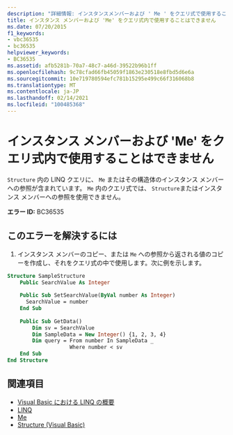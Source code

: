 ```yaml
---
description: "詳細情報: インスタンスメンバーおよび ' Me ' をクエリ式で使用することはできません"
title: インスタンス メンバーおよび 'Me' をクエリ式内で使用することはできません
ms.date: 07/20/2015
f1_keywords:
- vbc36535
- bc36535
helpviewer_keywords:
- BC36535
ms.assetid: afb5281b-70a7-48c7-a46d-39522b96b1ff
ms.openlocfilehash: 9c78cfad66fb45059f1863e230518e8fbd5d6e6a
ms.sourcegitcommit: 10e719780594efc781b15295e499c66f316068b8
ms.translationtype: MT
ms.contentlocale: ja-JP
ms.lasthandoff: 02/14/2021
ms.locfileid: "100485368"
---
```

# <a name="instance-members-and-me-cannot-be-used-in-a-query-expression"></a>インスタンス メンバーおよび 'Me' をクエリ式内で使用することはできません

`Structure` 内の LINQ クエリに、 `Me` またはその構造体のインスタンス メンバーへの参照が含まれています。 `Me` 内のクエリ式では、 `Structure`またはインスタンス メンバーへの参照を使用できません。  
  
 **エラー ID:** BC36535  
  
## <a name="to-correct-this-error"></a>このエラーを解決するには  
  
1. インスタンス メンバーのコピー、または `Me` への参照から返される値のコピーを作成し、それをクエリ式の中で使用します。次に例を示します。  
  
```vb  
Structure SampleStructure  
    Public SearchValue As Integer  
  
    Public Sub SetSearchValue(ByVal number As Integer)  
      SearchValue = number  
    End Sub  
  
    Public Sub GetData()  
        Dim sv = SearchValue  
        Dim SampleData = New Integer() {1, 2, 3, 4}  
        Dim query = From number In SampleData _  
                    Where number < sv  
    End Sub  
End Structure  
```  
  
## <a name="see-also"></a>関連項目

- [Visual Basic における LINQ の概要](../programming-guide/language-features/linq/introduction-to-linq.md)
- [LINQ](../programming-guide/language-features/linq/index.md)
- [Me](../programming-guide/program-structure/me-my-mybase-and-myclass.md#me)
- [Structure (Visual Basic)](../language-reference/statements/structure-statement.md)
